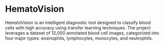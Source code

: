 # HematoVision
HematoVision is an intelligent diagnostic tool designed to classify blood cells with high accuracy using transfer learning techniques. The project leverages a dataset of 12,000 annotated blood cell images, categorized into four major types: eosinophils, lymphocytes, monocytes, and neutrophils.

